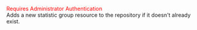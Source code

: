 <span style="color:red">Requires Administrator Authentication</span>  
Adds a new statistic group resource to the repository if it doesn't already exist.